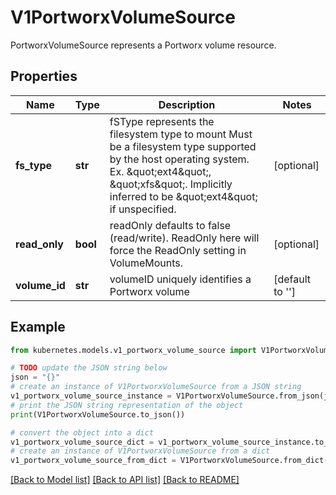 # V1PortworxVolumeSource

PortworxVolumeSource represents a Portworx volume resource.

## Properties

Name | Type | Description | Notes
------------ | ------------- | ------------- | -------------
**fs_type** | **str** | fSType represents the filesystem type to mount Must be a filesystem type supported by the host operating system. Ex. \&quot;ext4\&quot;, \&quot;xfs\&quot;. Implicitly inferred to be \&quot;ext4\&quot; if unspecified. | [optional] 
**read_only** | **bool** | readOnly defaults to false (read/write). ReadOnly here will force the ReadOnly setting in VolumeMounts. | [optional] 
**volume_id** | **str** | volumeID uniquely identifies a Portworx volume | [default to '']

## Example

```python
from kubernetes.models.v1_portworx_volume_source import V1PortworxVolumeSource

# TODO update the JSON string below
json = "{}"
# create an instance of V1PortworxVolumeSource from a JSON string
v1_portworx_volume_source_instance = V1PortworxVolumeSource.from_json(json)
# print the JSON string representation of the object
print(V1PortworxVolumeSource.to_json())

# convert the object into a dict
v1_portworx_volume_source_dict = v1_portworx_volume_source_instance.to_dict()
# create an instance of V1PortworxVolumeSource from a dict
v1_portworx_volume_source_from_dict = V1PortworxVolumeSource.from_dict(v1_portworx_volume_source_dict)
```
[[Back to Model list]](../README.md#documentation-for-models) [[Back to API list]](../README.md#documentation-for-api-endpoints) [[Back to README]](../README.md)


